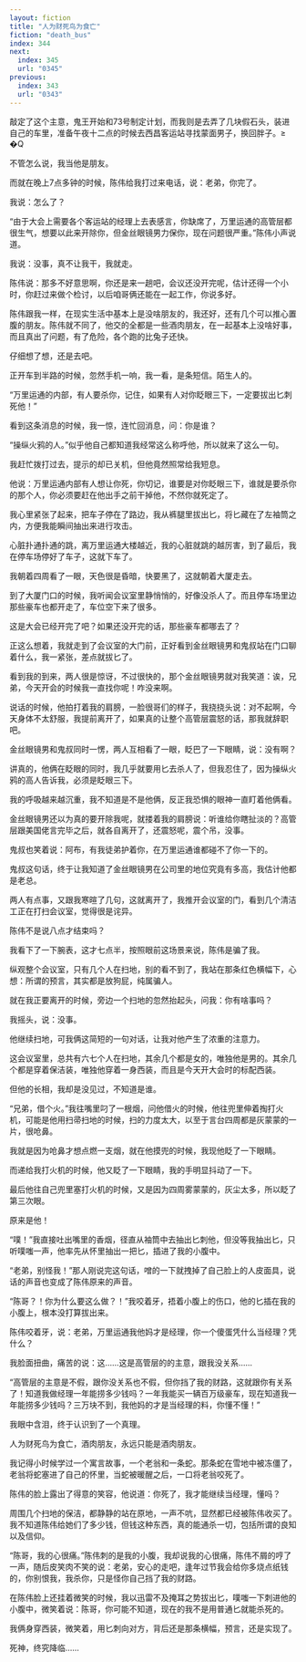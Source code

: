 ```yaml
---
layout: fiction
title: "人为财死鸟为食亡"
fiction: "death_bus"
index: 344
next:
  index: 345
  url: "0345"
previous:
  index: 343
  url: "0343"
---
```

敲定了这个主意，鬼王开始和73号制定计划，而我则是去弄了几块假石头，装进自己的车里，准备午夜十二点的时候去西昌客运站寻找蒙面男子，换回胖子。≥  �Q

不管怎么说，我当他是朋友。

而就在晚上7点多钟的时候，陈伟给我打过来电话，说：老弟，你完了。

我说：怎么了？

“由于大会上需要各个客运站的经理上去表感言，你缺席了，万里运通的高管层都很生气，想要以此来开除你，但金丝眼镜男力保你，现在问题很严重。”陈伟小声说道。

我说：没事，真不让我干，我就走。

陈伟说：那多不好意思啊，你还是来一趟吧，会议还没开完呢，估计还得一个小时，你赶过来做个检讨，以后咱哥俩还能在一起工作，你说多好。

陈伟跟我一样，在现实生活中基本上是没啥朋友的，我还好，还有几个可以推心置腹的朋友。陈伟就不同了，他交的全都是一些酒肉朋友，在一起基本上没啥好事，而且真出了问题，有了危险，各个跑的比兔子还快。

仔细想了想，还是去吧。

正开车到半路的时候，忽然手机一响，我一看，是条短信。陌生人的。

“万里运通的内部，有人要杀你，记住，如果有人对你眨眼三下，一定要拔出匕刺死他！”

看到这条消息的时候，我一惊，连忙回消息，问：你是谁？

“操纵火鸦的人。”似乎他自己都知道我经常这么称呼他，所以就来了这么一句。

我赶忙拨打过去，提示的却已关机，但他竟然照常给我短息。

他说：万里运通内部有人想让你死，你切记，谁要是对你眨眼三下，谁就是要杀你的那个人，你必须要赶在他出手之前干掉他，不然你就死定了。

我心里紧张了起来，把车子停在了路边，我从裤腿里拔出匕，将匕藏在了左袖筒之内，方便我能瞬间抽出来进行攻击。

心脏扑通扑通的跳，离万里运通大楼越近，我的心脏就跳的越厉害，到了最后，我在停车场停好了车子，这就下车了。

我朝着四周看了一眼，天色很是昏暗，快要黑了，这就朝着大厦走去。

到了大厦门口的时候，我听闻会议室里静悄悄的，好像没杀人了。而且停车场里边那些豪车也都开走了，车位空下来了很多。

这是大会已经开完了吧？如果还没开完的话，那些豪车都哪去了？

正这么想着，我就走到了会议室的大门前，正好看到金丝眼镜男和鬼叔站在门口聊着什么，我一紧张，差点就拔匕了。

看到我的到来，两人很是惊讶，不过很快的，那个金丝眼镜男就对我笑道：诶，兄弟，今天开会的时候我一直找你呢！咋没来啊。

说话的时候，他拍打着我的肩膀，一脸很哥们的样子，我挠挠头说：对不起啊，今天身体不太舒服，我提前离开了，如果真的让整个高管层震怒的话，那我就辞职吧。

金丝眼镜男和鬼叔同时一愣，两人互相看了一眼，眨巴了一下眼睛，说：没有啊？

讲真的，他俩在眨眼的同时，我几乎就要用匕去杀人了，但我忍住了，因为操纵火鸦的高人告诉我，必须是眨眼三下。

我的呼吸越来越沉重，我不知道是不是他俩，反正我恐惧的眼神一直盯着他俩看。

金丝眼镜男还以为真的要开除我呢，就搂着我的肩膀说：听谁给你瞎扯淡的？高管层跟美国佬言完毕之后，就各自离开了，还震怒呢，震个吊，没事。

鬼叔也笑着说：阿布，有我徒弟护着你，在万里运通谁都碰不了你一下的。

鬼叔这句话，终于让我知道了金丝眼镜男在公司里的地位究竟有多高，我估计他都是老总。

两人有点事，又跟我寒暄了几句，这就离开了，我推开会议室的门，看到几个清洁工正在打扫会议室，觉得很是诧异。

陈伟不是说八点才结束吗？

我看下了一下腕表，这才七点半，按照眼前这场景来说，陈伟是骗了我。

纵观整个会议室，只有几个人在扫地，别的看不到了，我站在那条红色横幅下，心想：所谓的预言，其实都是放狗屁，纯属骗人。

就在我正要离开的时候，旁边一个扫地的忽然抬起头，问我：你有啥事吗？

我摇头，说：没事。

他继续扫地，可我俩这简短的一句对话，让我对他产生了浓重的注意力。

这会议室里，总共有六七个人在扫地，其余几个都是女的，唯独他是男的。其余几个都是穿着保洁装，唯独他穿着一身西装，而且是今天开大会时的标配西装。

但他的长相，我却是没见过，不知道是谁。

“兄弟，借个火。”我往嘴里叼了一根烟，问他借火的时候，他往兜里伸着掏打火机，可能是他用扫帚扫地的时候，扫的力度太大，以至于言台四周都是灰蒙蒙的一片，很呛鼻。

我就是因为呛鼻才想点燃一支烟，就在他摸兜的时候，我现他眨了一下眼睛。

而递给我打火机的时候，他又眨了一下眼睛，我的手明显抖动了一下。

最后他往自己兜里塞打火机的时候，又是因为四周雾蒙蒙的，灰尘太多，所以眨了第三次眼。

原来是他！

“噗！”我直接吐出嘴里的香烟，径直从袖筒中去抽出匕刺他，但没等我抽出匕，只听噗嗤一声，他率先从怀里抽出一把匕，插进了我的小腹中。

“老弟，别怪我！”那人刚说完这句话，噌的一下就拽掉了自己脸上的人皮面具，说话的声音也变成了陈伟原来的声音。

“陈哥？！你为什么要这么做？！”我咬着牙，捂着小腹上的伤口，他的匕插在我的小腹上，根本没打算拔出来。

陈伟咬着牙，说：老弟，万里运通我他妈才是经理，你一个傻蛋凭什么当经理？凭什么？

我脸面扭曲，痛苦的说：这……这是高管层的的主意，跟我没关系……

“高管层的主意是不假，跟你没关系也不假，但你挡了我的财路，这就跟你有关系了！知道我做经理一年能捞多少钱吗？一年我能买一辆百万级豪车，现在知道我一年能捞多少钱吗？三万块不到，我他妈的才是当经理的料，你懂不懂！”

我眼中含泪，终于认识到了一个真理。

人为财死鸟为食亡，酒肉朋友，永远只能是酒肉朋友。

我记得小时候学过一个寓言故事，一个老翁和一条蛇。那条蛇在雪地中被冻僵了，老翁将蛇塞进了自己的怀里，当蛇被暖醒之后，一口将老翁咬死了。

陈伟的脸上露出了得意的笑容，他说道：你死了，我才能继续当经理，懂吗？

周围几个扫地的保洁，都静静的站在原地，一声不吭，显然都已经被陈伟收买了。我不知道陈伟给她们了多少钱，但钱这种东西，真的能通杀一切，包括所谓的良知以及信仰。

“陈哥，我的心很痛。”陈伟刺的是我的小腹，我却说我的心很痛，陈伟不屑的哼了一声，随后皮笑肉不笑的说：老弟，安心的走吧，逢年过节我会给你多烧点纸钱的，你别恨我，我杀你，只是怪你自己挡了我的财路。

在陈伟脸上还挂着微笑的时候，我以迅雷不及掩耳之势拔出匕，噗嗤一下刺进他的小腹中，微笑着说：陈哥，你可能不知道，现在的我不是用普通匕就能杀死的。

我俩身穿西装，微笑着，用匕刺向对方，背后还是那条横幅，预言，还是实现了。

死神，终究降临……